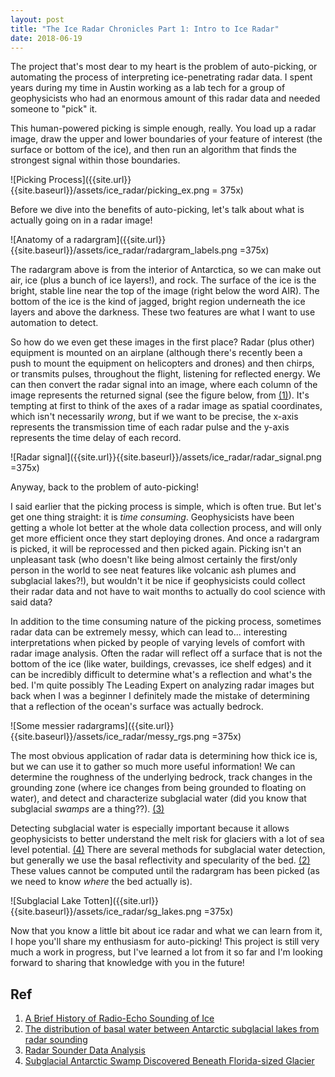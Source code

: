 ```yaml
---
layout: post
title: "The Ice Radar Chronicles Part 1: Intro to Ice Radar"
date: 2018-06-19
---
```


The project that's most dear to my heart is the problem of auto-picking, or automating the process of interpreting ice-penetrating radar data. I spent years during my time in Austin working as a lab tech for a group of geophysicists who had an enormous amount of this radar data and needed someone to "pick" it. 

This human-powered picking is simple enough, really. You load up a radar image, draw the upper and lower boundaries of your feature of interest (the surface or bottom of the ice), and then run an algorithm that finds the strongest signal within those boundaries.

![Picking Process]({{site.url}}{{site.baseurl}}/assets/ice_radar/picking_ex.png = 375x)

Before we dive into the benefits of auto-picking, let's talk about what is actually going on in a radar image!

![Anatomy of a radargram]({{site.url}}{{site.baseurl}}/assets/ice_radar/radargram_labels.png =375x)

The radargram above is from the interior of Antarctica, so we can make out air, ice (plus a bunch of ice layers!), and rock. The surface of the ice is the bright, stable line near the top of the image (right below the word AIR). The bottom of the ice is the kind of jagged, bright region underneath the ice layers and above the darkness. These two features are what I want to use automation to detect.

So how do we even get these images in the first place? Radar (plus other) equipment is mounted on an airplane (although there's recently been a push to mount the equipment on helicopters and drones) and then chirps, or transmits pulses, throughout the flight, listening for reflected energy. We can then convert the radar signal into an image, where each column of the image represents the returned signal (see the figure below, from [(1)](https://earthzine.org/2008/09/26/a-brief-history-of-radio-echo-sounding-of-ice/)). It's tempting at first to think of the axes of a radar image as spatial coordinates, which isn't necessarily *wrong*, but if we want to be precise, the x-axis represents the transmission time of each radar pulse and the y-axis represents the time delay of each record.

![Radar signal]({{site.url}}{{site.baseurl}}/assets/ice_radar/radar_signal.png =375x)

Anyway, back to the problem of auto-picking!  

I said earlier that the picking process is simple, which is often true. But let's get one thing straight: it is *time consuming*. Geophysicists have been getting a whole lot better at the whole data collection process, and will only get more efficient once they start deploying drones. And once a radargram is picked, it will be reprocessed and then picked again. Picking isn't an unpleasant task (who doesn't like being almost certainly the first/only person in the world to see neat features like volcanic ash plumes and subglacial lakes?!), but wouldn't it be nice if geophysicists could collect their radar data and not have to wait months to actually do cool science with said data?

In addition to the time consuming nature of the picking process, sometimes radar data can be extremely messy, which can lead to... interesting interpretations when picked by people of varying levels of comfort with radar image analysis. Often the radar will reflect off a surface that is not the bottom of the ice (like water, buildings, crevasses, ice shelf edges) and it can be incredibly difficult to determine what's a reflection and what's the bed. I'm quite possibly The Leading Expert on analyzing radar images but back when I was a beginner I definitely made the mistake of determining that a reflection of the ocean's surface was actually bedrock. 

![Some messier radargrams]({{site.url}}{{site.baseurl}}/assets/ice_radar/messy_rgs.png =375x)

The most obvious application of radar data is determining how thick ice is, but we can use it to gather so much more useful information! We can determine the roughness of the underlying bedrock, track changes in the grounding zone (where ice changes from being grounded to floating on water), and detect and characterize subglacial water (did you know that subglacial *swamps* are a thing??). [(3)](https://pangea.stanford.edu/radio-glaciology/radar-sounder-data-analysis)

Detecting subglacial water is especially important because it allows geophysicists to better understand the melt risk for glaciers with a lot of sea level potential. [(4)](https://www.scienceworldreport.com/articles/8053/20130710/subglacial-antarctic-swamp-discovered-beneath-florida-sized-glacier.htm) There are several methods for subglacial water detection, but generally we use the basal reflectivity and specularity of the bed. [(2)](http://rsta.royalsocietypublishing.org/content/374/2059/20140297) These values cannot be computed until the radargram has been picked (as we need to know *where* the bed actually is).

![Subglacial Lake Totten]({{site.url}}{{site.baseurl}}/assets/ice_radar/sg_lakes.png =375x)

Now that you know a little bit about ice radar and what we can learn from it, I hope you'll share my enthusiasm for auto-picking! This project is still very much a work in progress, but I've learned a lot from it so far and I'm looking forward to sharing that knowledge with you in the future!


## Ref

1. [A Brief History of Radio-Echo Sounding of Ice](https://earthzine.org/2008/09/26/a-brief-history-of-radio-echo-sounding-of-ice/)
2. [The distribution of basal water between Antarctic subglacial lakes from radar sounding](http://rsta.royalsocietypublishing.org/content/374/2059/20140297)
3. [Radar Sounder Data Analysis](https://pangea.stanford.edu/radio-glaciology/radar-sounder-data-analysis)
4. [Subglacial Antarctic Swamp Discovered Beneath Florida-sized Glacier](https://www.scienceworldreport.com/articles/8053/20130710/subglacial-antarctic-swamp-discovered-beneath-florida-sized-glacier.htm)








